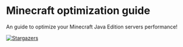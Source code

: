 # Minecraft optimization guide
An guide to optimize your Minecraft Java Edition servers performance!

[![Stargazers](https://img.shields.io/github/stars/minionguyjpro/minecraftoptimizationguide?label=stars&logo=github)](https://github.com/minionguyjpro/minecraftoptimizationguide/stargazers)
